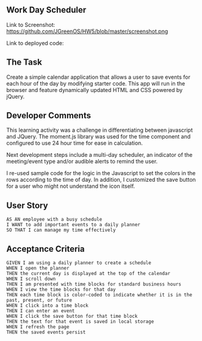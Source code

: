 ## Work Day Scheduler

Link to Screenshot:  https://github.com/JGreenOS/HW5/blob/master/screenshot.png

Link to deployed code: 

## The Task

Create a simple calendar application that allows a user to save events for each hour of the day by modifying starter code. This app will run in the browser and feature dynamically updated HTML and CSS powered by jQuery.

## Developer Comments


This learning activity was a challenge in differentiating between javascript and JQuery.  The moment.js library was used for the time component and configured to use 24 hour time for ease in calculation.

Next development steps include a multi-day scheduler, an indicator of the meeting/event type and/or audible alerts to remind the user. 

I re-used sample code for the logic in the Javascript to set the colors in the rows according to the time of day. In addition, I customized the save button for a user who might not understand the icon itself.


## User Story

```
AS AN employee with a busy schedule
I WANT to add important events to a daily planner
SO THAT I can manage my time effectively
```

## Acceptance Criteria

```
GIVEN I am using a daily planner to create a schedule
WHEN I open the planner
THEN the current day is displayed at the top of the calendar
WHEN I scroll down
THEN I am presented with time blocks for standard business hours
WHEN I view the time blocks for that day
THEN each time block is color-coded to indicate whether it is in the past, present, or future
WHEN I click into a time block
THEN I can enter an event
WHEN I click the save button for that time block
THEN the text for that event is saved in local storage
WHEN I refresh the page
THEN the saved events persist
```










